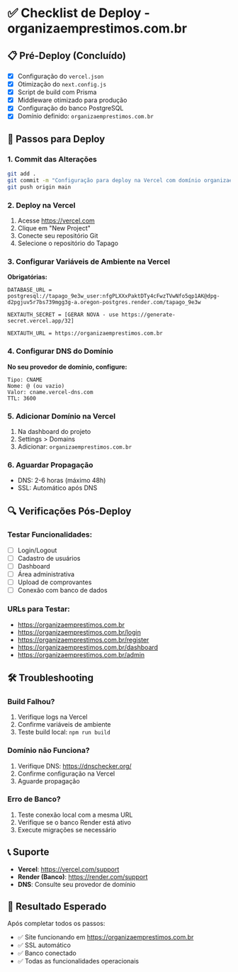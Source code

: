 # ✅ Checklist de Deploy - organizaemprestimos.com.br

## 📋 Pré-Deploy (Concluído)

- [x] Configuração do `vercel.json`
- [x] Otimização do `next.config.js` 
- [x] Script de build com Prisma
- [x] Middleware otimizado para produção
- [x] Configuração do banco PostgreSQL
- [x] Domínio definido: `organizaemprestimos.com.br`

## 🚀 Passos para Deploy

### 1. Commit das Alterações
```bash
git add .
git commit -m "Configuração para deploy na Vercel com domínio organizaemprestimos.com.br"
git push origin main
```

### 2. Deploy na Vercel
1. Acesse https://vercel.com
2. Clique em "New Project"
3. Conecte seu repositório Git
4. Selecione o repositório do Tapago

### 3. Configurar Variáveis de Ambiente na Vercel

**Obrigatórias:**
```
DATABASE_URL = postgresql://tapago_9e3w_user:nfgPLXXxPaktDTy4cFwzTVwNfo5qp1AK@dpg-d2pgjuv5r7bs739mgg3g-a.oregon-postgres.render.com/tapago_9e3w

NEXTAUTH_SECRET = [GERAR NOVA - use https://generate-secret.vercel.app/32]

NEXTAUTH_URL = https://organizaemprestimos.com.br
```

### 4. Configurar DNS do Domínio

**No seu provedor de domínio, configure:**
```
Tipo: CNAME
Nome: @ (ou vazio)
Valor: cname.vercel-dns.com
TTL: 3600
```

### 5. Adicionar Domínio na Vercel
1. Na dashboard do projeto
2. Settings > Domains
3. Adicionar: `organizaemprestimos.com.br`

### 6. Aguardar Propagação
- DNS: 2-6 horas (máximo 48h)
- SSL: Automático após DNS

## 🔍 Verificações Pós-Deploy

### Testar Funcionalidades:
- [ ] Login/Logout
- [ ] Cadastro de usuários
- [ ] Dashboard
- [ ] Área administrativa
- [ ] Upload de comprovantes
- [ ] Conexão com banco de dados

### URLs para Testar:
- https://organizaemprestimos.com.br
- https://organizaemprestimos.com.br/login
- https://organizaemprestimos.com.br/register
- https://organizaemprestimos.com.br/dashboard
- https://organizaemprestimos.com.br/admin

## 🛠️ Troubleshooting

### Build Falhou?
1. Verifique logs na Vercel
2. Confirme variáveis de ambiente
3. Teste build local: `npm run build`

### Domínio não Funciona?
1. Verifique DNS: https://dnschecker.org/
2. Confirme configuração na Vercel
3. Aguarde propagação

### Erro de Banco?
1. Teste conexão local com a mesma URL
2. Verifique se o banco Render está ativo
3. Execute migrações se necessário

## 📞 Suporte

- **Vercel**: https://vercel.com/support
- **Render (Banco)**: https://render.com/support
- **DNS**: Consulte seu provedor de domínio

## 🎯 Resultado Esperado

Após completar todos os passos:
- ✅ Site funcionando em https://organizaemprestimos.com.br
- ✅ SSL automático
- ✅ Banco conectado
- ✅ Todas as funcionalidades operacionais